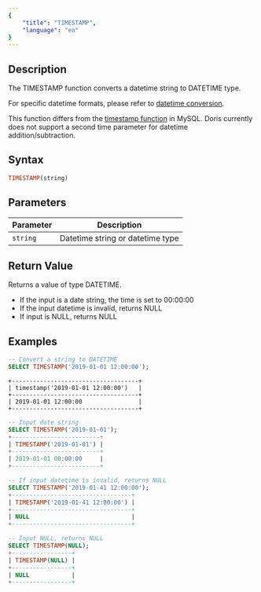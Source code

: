 ```yaml
---
{
    "title": "TIMESTAMP",
    "language": "en"
}
---
```


## Description

The TIMESTAMP function converts a datetime string to DATETIME type.

For specific datetime formats, please refer to [datetime conversion](../../../../../current/sql-manual/basic-element/sql-data-types/conversion/datetime-conversion).

This function differs from the [timestamp function](https://dev.mysql.com/doc/refman/8.4/en/date-and-time-functions.html#function_timestamp) in MySQL. Doris currently does not support a second time parameter for datetime addition/subtraction.

## Syntax

```sql
TIMESTAMP(string)
```

## Parameters

| Parameter | Description                                           |
|-----------|-------------------------------------------------------|
| `string`  | Datetime string or datetime type                      |

## Return Value

Returns a value of type DATETIME.

- If the input is a date string, the time is set to 00:00:00
- If the input datetime is invalid, returns NULL
- If input is NULL, returns NULL

## Examples

```sql
-- Convert a string to DATETIME
SELECT TIMESTAMP('2019-01-01 12:00:00');
```

```text
+------------------------------------+
| timestamp('2019-01-01 12:00:00')   |
+------------------------------------+
| 2019-01-01 12:00:00                |
+------------------------------------+
```

```sql
-- Input date string
SELECT TIMESTAMP('2019-01-01');
+-------------------------+
| TIMESTAMP('2019-01-01') |
+-------------------------+
| 2019-01-01 00:00:00     |
+-------------------------+
```

```sql
-- If input datetime is invalid, returns NULL
SELECT TIMESTAMP('2019-01-41 12:00:00');
+----------------------------------+
| TIMESTAMP('2019-01-41 12:00:00') |
+----------------------------------+
| NULL                             |
+----------------------------------+

-- Input NULL, returns NULL
SELECT TIMESTAMP(NULL);
+-----------------+
| TIMESTAMP(NULL) |
+-----------------+
| NULL            |
+-----------------+
```
